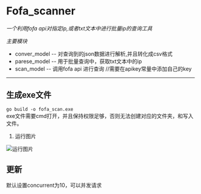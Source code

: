 # Fofa_scanner
*一个利用fofa api对指定ip,或者txt文本中进行批量ip的查询工具*

*主要模块*
* conver_model -- 对查询到的json数据进行解析,并且转化成csv格式
* parese_model -- 用于批量查询中，获取txt文本中的ip
* scan_model -- 调用fofa api 进行查询    //需要在apikey常量中添加自己的key
*** 
## 生成exe文件
`go build -o fofa_scan.exe`
<br>
exe文件需要cmd打开，并且保持权限足够，否则无法创建对应的文件夹，和写入文件。

1. 运行图片
   
![运行图片](./Screenshot.png)

## 更新
默认设置concurrent为10，可以并发请求






